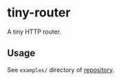 # tiny-router

A tiny HTTP router.

## Usage

See `examples/` directory of [repository](https://github.com/nekonoshiri/tiny-router).

